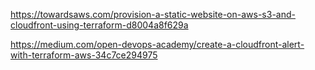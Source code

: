 https://towardsaws.com/provision-a-static-website-on-aws-s3-and-cloudfront-using-terraform-d8004a8f629a

https://medium.com/open-devops-academy/create-a-cloudfront-alert-with-terraform-aws-34c7ce294975
